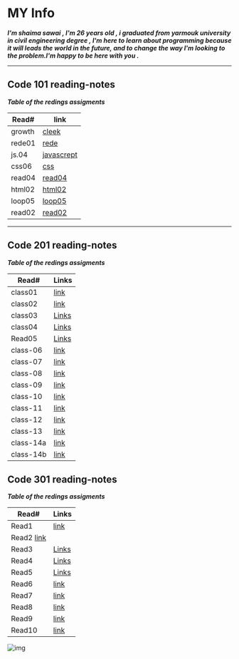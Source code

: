 # MY Info

 ***I'm shaima sawai , I'm 26 years old , i graduated from yarmouk university in civil engineering degree , I'm here to learn about programming because it will leads the world in the future, and to change the way I'm looking to the problem.I'm happy to be here with you .***
 ____

## Code 101 reading-notes

***Table of the redings assigments***

  Read# | link 
------------ | -------------
growth | [cleek](https://replit.com/@shaimasawai/reading-notes#README.md)
rede01 | [rede](./rede01.md)
js.04 | [javascrept](./reading04.md)
css06 | [css](./css.md)
read04 | [read04](./reade04.md)
html02 | [html02](./html02.md)
loop05 | [loop05](./loop05.md)
read02 | [read02](./read02)

____

 ## Code 201 reading-notes

 ***Table of the redings assigments***


| Read# | Links |
|------|-------|
| class01 | [link](./class01.md) |
| class02 | [link](./class-02.md) |
| class03 | [Links](./class03.md) |
| class04 | [Links](./class04.md) |
| Read05 | [Links](./read05.md) |
|class-06 | [link](./class-06.md)|
|class-07 | [link](./class-07.md)|
|class-08 | [link](./class08.md)|
|class-09 | [link](./class-09.md)|
|class-10 | [link](./class10.md)|
|class-11 | [link](./class11.md)|
|class-12 | [link](./class12.md)|
|class-13 | [link](./class-12.md)|
|class-14a | [link](./class-14a.md)|
|class-14b | [link](./class-14b.md)|



## Code 301 reading-notes

***Table of the redings assigments***


| Read# | Links |
|------|-------|
| Read1 | [link](./read001.md) |
| Read2 [link](./read002.md) |
| Read3 | [Links](read003.md) |
| Read4 | [Links](read004.md) |
| Read5 | [Links](read005.md) |
| Read6  | [link](read006.md)|
| Read7  | [link](read007.md)|
| Read8  | [link](read008.md)|
| Read9  | [link](read009.md)|
| Read10  | [link](read010.md)|


![img](https://notionpress.com/blog/wp-content/uploads/2015/07/table-of-contents1.jpg)








